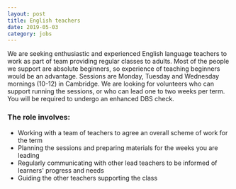 ```yaml
---
layout: post
title: English teachers
date: 2019-05-03
category: jobs
---
```


We are seeking enthusiastic and experienced English language teachers to work as part of team providing regular classes to adults. Most of the people we support are absolute beginners, so experience of teaching beginners would be an advantage. Sessions are Monday, Tuesday and Wednesday mornings (10-12) in Cambridge. We are looking for volunteers who can support running the sessions, or who can lead one to two weeks per term. You will be required to undergo an enhanced DBS check.

### The role involves:

- Working with a team of teachers to agree an overall scheme of work for the term
- Planning the sessions and preparing materials for the weeks you are leading
- Regularly communicating with other lead teachers to be informed of learners' progress and needs
- Guiding the other teachers supporting the class
